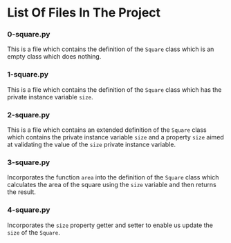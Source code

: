# List Of Files In The Project


### 0-square.py
This is a file which contains the definition of the `Square` class which is an empty class which does nothing.

### 1-square.py
This is a file which contains the definition of the `Square` class which has the private instance variable `size`.

### 2-square.py
This is a file which contains an extended definition of the `Square` class which contains the private instance variable `size` and a property `size` aimed at validating the value of the `size` private instance variable.

### 3-square.py
Incorporates the function `area` into the definition of the `Square` class which calculates the area of the square using the `size` variable and then returns the result.

### 4-square.py
Incorporates the `size` property getter and setter to enable us update the `size` of the `Square`.

###    

